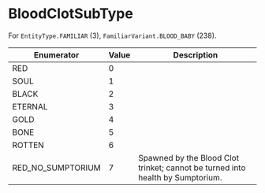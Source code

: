 # BloodClotSubType

For `EntityType.FAMILIAR` (3), `FamiliarVariant.BLOOD_BABY` (238). 

| Enumerator | Value | Description |
| - | - | - |
| RED | 0 |  |
| SOUL | 1 |  |
| BLACK | 2 |  |
| ETERNAL | 3 |  |
| GOLD | 4 |  |
| BONE | 5 |  |
| ROTTEN | 6 |  |
| RED_NO_SUMPTORIUM | 7 | Spawned by the Blood Clot trinket; cannot be turned into health by Sumptorium.  |
